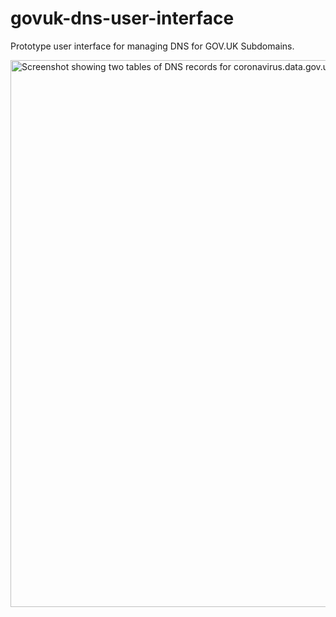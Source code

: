 # govuk-dns-user-interface

Prototype user interface for managing DNS for GOV.UK Subdomains.

<img width="875" alt="Screenshot showing two tables of DNS records for coronavirus.data.gov.uk and coronavirus-staging.data.gov.uk" src="https://user-images.githubusercontent.com/1696784/201367533-6e1eea85-cda5-4608-bd86-e3bceb27fcb4.png">
